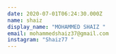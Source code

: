 ```yaml
---
date: 2020-07-01T06:24:30.000Z
name: shaiz
display_name: "MOHAMMED SHAIZ "
email: mohammedshaiz37@gmail.com
instagram: "Shaiz77 "
---
```

